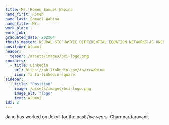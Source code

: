 ```yaml
---
title: Mr. Romen Samuel Wabina
name_first: Romen
name_last: Samuel Wabina
name_title: Mr.
work_place:
work_job:
graduated_date: 202204
thesis_master: NEURAL STOCHASTIC DIFFERENTIAL EQUATION NETWORKS AS UNCERTAINTY QUANTIFICATION METHOD FOR EEG SOURCE LOCALIZATION
position: Alumni
header:
  teaser: /assets/images/bci-logo.png
contacts:
  - title: Linkedin
    url: https://ph.linkedin.com/in/rrwabina
    icon: fa fa-linkedin-square
sidebar:
  - title: "Position"
    image: /assets/images/bci-logo.png
    image_alt: "logo"
    text: Alumni
idx: 2
---
```

Jane has worked on Jekyll for the past *five years*.
 Charnparttaravanit